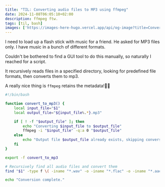 ```yaml
---
title: "TIL: Converting audio files to MP3 using ffmpeg"
date: 2024-11-08T06:05:10+02:00
description: ffmpeg ftw.
tags: [til, bash]
images: ['https://images-here-hugo.vercel.app/api/og-image?title=Convert+to+Mp3']
---
```


I need to load up a flash stick with music for a friend.
He asked for MP3 files only. I have music in a bunch of different formats.

Couldn't be bothered to find a GUI tool to do this manually, so naturally I reached for a script.

It recursively reads files in a specified directory, looking for predefined file formats, then converts them to mp3.

A really nice thing is `ffmpeg` retains the metadata!🙌🏽


```sh
#!/bin/bash

function convert_to_mp3() {
    local input_file="$1"
    local output_file="${input_file%.*}.mp3"

    if [ ! -f "$output_file" ]; then
        echo "Converting $input_file to $output_file"
        ffmpeg -i "$input_file" -q:a 0 "$output_file"
    else
        echo "Output file $output_file already exists, skipping conversion."
    fi
}

export -f convert_to_mp3

# Recursively find all audio files and convert them
find "$1" -type f \( -iname "*.wav" -o -iname "*.flac" -o -iname "*.aac" -o -iname "*.ogg" -o -iname "*.m4a" \) -exec bash -c 'convert_to_mp3 "$0"' {} \;

echo "Conversion complete."
```